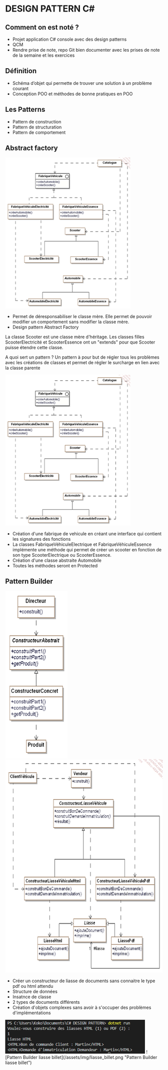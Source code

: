 
# DESIGN PATTERN C# #

## Comment on est noté ? ##

- Projet application C# console avec des design patterns
- QCM
- Rendre prise de note, repo Git bien documenter avec les prises de note de la semaine et les exercices

## Définition ##

- Schéma d’objet qui permette de trouver une solution à un problème courant
- Conception POO et méthodes de bonne pratiques en POO

## Les Patterns ##

- Pattern de construction
- Pattern de structuration
- Pattern de comportement

## Abstract factory ##

<img src="img/abstract_factory.png" alt="Abstract factory" width="400"/>

- Permet de déresponsabiliser le classe mère. Elle permet de pouvoir modifier un comportement sans modifier la classe mère.
- Design pattern Abstract Factory

La classe Scooter est une classe mère d'héritage.
Les classes filles ScooterElectricité et ScooterEssence ont un "extends" pour que Scooter puisse étendre cette classe.

A quoi sert un pattern ?
Un pattern à pour but de régler tous les problèmes avec les créations de classes et permet de régler le surcharge en lien avec la classe parente

<img src="img/catalogue.png" alt="catalogue" width="400"/>

- Création d'une fabrique de vehicule en créant une interface qui contient les signatures des fonctions
- La classes FabriqueVéhiculeElectrique et FabriqueVéhiculeEssence implémente une méthode qui permet de créer un scooter en fonction de son type ScooterElectrique ou ScooterEssence.
- Création d'une classe abstraite Automobile
- Toutes les méthodes seront en Protected

## Pattern Builder ##


<img src="img/pattern_builder.png" width="200px">

<img src="img/pattern_builder1.png">

- Créer un constructeur de liasse de documents sans connaitre le type pdf ou html attendu
- Structure de données
- Insatnce de classe
- 2 types de documents différents
- Création d'objets complexes sans avoir à s'occuper des problèmes d'implémentations

<img src="img/code_rendu.png">
![Pattern Builder liasse billet](/assets/img/liasse_billet.png "Pattern Builder liasse billet")

